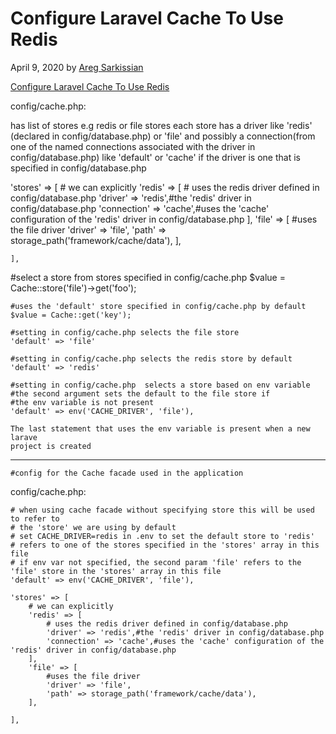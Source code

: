 # Configure Laravel Cache To Use Redis

April 9, 2020 by [Areg Sarkissian](https://aregsar.com/about)

[Configure Laravel Cache To Use Redis](https://aregsar.com/blog/2020/configure-laravel-cache-to-use-redis)

config/cache.php:

has list of stores e.g redis or file stores
each store has a driver like 'redis' (declared in config/database.php) or 'file'
and possibly a connection(from one of the named connections associated with the driver
in config/database.php) like 'default' or 'cache' if the driver is one that is
specified in config/database.php
 
   'stores' => [
        # we can explicitly
        'redis' => [
            # uses the redis driver defined in config/database.php
            'driver' => 'redis',#the 'redis' driver in config/database.php
            'connection' => 'cache',#uses the 'cache' configuration of the 'redis' driver in config/database.php
        ],
        'file' => [
            #uses the file driver
            'driver' => 'file',
            'path' => storage_path('framework/cache/data'),
        ],

    ],


#select a store from stores specified in config/cache.php
$value = Cache::store('file')->get('foo');

    #uses the 'default' store specified in config/cache.php by default
    $value = Cache::get('key');

    #setting in config/cache.php selects the file store
    'default' => 'file'

    #setting in config/cache.php selects the redis store by default
    'default' => 'redis'

    #setting in config/cache.php  selects a store based on env variable
    #the second argument sets the default to the file store if
    #the env variable is not present
    'default' => env('CACHE_DRIVER', 'file'),

    The last statement that uses the env variable is present when a new larave
    project is created

---------------------
    #config for the Cache facade used in the application
config/cache.php:

    # when using cache facade without specifying store this will be used to refer to
    # the 'store' we are using by default
    # set CACHE_DRIVER=redis in .env to set the default store to 'redis'
    # refers to one of the stores specified in the 'stores' array in this file
    # if env var not specified, the second param 'file' refers to the 'file' store in the 'stores' array in this file
    'default' => env('CACHE_DRIVER', 'file'),
   
    'stores' => [
        # we can explicitly
        'redis' => [
            # uses the redis driver defined in config/database.php
            'driver' => 'redis',#the 'redis' driver in config/database.php
            'connection' => 'cache',#uses the 'cache' configuration of the 'redis' driver in config/database.php
        ],
        'file' => [
            #uses the file driver
            'driver' => 'file',
            'path' => storage_path('framework/cache/data'),
        ],

    ],







